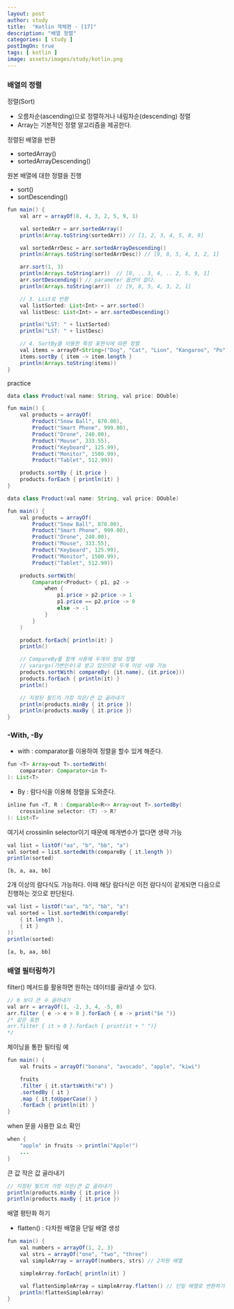 ```yaml
---
layout: post
author: study
title:  "Kotlin 객체편 - [17]"
description: "배열 정렬"
categories: [ study ]
postImgOn: true
tags: [ kotlin ]
image: assets/images/study/kotlin.png
---
```


### 배열의 정렬

정렬(Sort)
- 오름차순(ascending)으로 정렬하거나 내림차순(descending) 정렬
- Array는 기본적인 정렬 알고리즘을 제공한다.

정렬된 배열을 반환
- sortedArray()
- sortedArrayDescending()

원본 배열에 대한 정렬을 진행
- sort()
- sortDescending()


```java
fun main() {
    val arr = arrayOf(8, 4, 3, 2, 5, 9, 1)

    val sortedArr = arr.sortedArray()
    println(Array.toString(sortedArr)) // [1, 2, 3, 4, 5, 8, 9]

    val sortedArrDesc = arr.sortedArrayDescending()
    println(Arrays.toString(sortedArrDesc)) // [9, 8, 5, 4, 3, 2, 1]

    arr.sort(1, 3)
    println(Arrays.toString(arr))  // [8, .. 3, 4, .. 2, 5, 9, 1]
    arr.sortDescending() // parameter 옵션이 없다.
    println(Arrays.toString(arr))  // [9, 8, 5, 4, 3, 2, 1]

    // 3. List로 반환
    val listSorted: List<Int> = arr.sorted()
    val listDesc: List<Int> = arr.sortedDescending()

    println("LST: " + listSorted)
    println("LST: " + listDesc)

    // 4. SortBy를 이용한 특정 표현식에 따른 정렬
    val items = arrayOf<String>("Dog", "Cat", "Lion", "Kangaroo", "Po")
    items.sortBy { item -> item.length }
    println(Arrays.toString(items))
}
```

practice

```java
data class Product(val name: String, val price: DOuble)

fun main() {
    val products = arrayOf(
        Product("Snow Ball", 870.00),
        Product("Smart Phone", 999.00),
        Product("Drone", 240.00),
        Product("Mouse", 333.55),
        Product("Keyboard", 125.99),
        Product("Monitor", 1500.99),
        Product("Tablet", 512.99))

    products.sortBy { it.price }
    products.forEach { println(it) }
}
```
```java
data class Product(val name: String, val price: DOuble)

fun main() {
    val products = arrayOf(
        Product("Snow Ball", 870.00),
        Product("Smart Phone", 999.00),
        Product("Drone", 240.00),
        Product("Mouse", 333.55),
        Product("Keyboard", 125.99),
        Product("Monitor", 1500.99),
        Product("Tablet", 512.99))

    products.sortWith(
        Comparator<Product> { p1, p2 ->
            when {
                p1.price > p2.price -> 1
                p1.price == p2.price -> 0
                else -> -1
            }
        }
    )

    product.forEach{ println(it) }
    println()

    // CompareBy를 함께 사용해 두개의 정보 정렬
    // varargs(가변인수)로 받고 있으므로 두개 이상 사용 가능
    products.sortWith( compareBy( {it.name}, {it.price}))
    products.forEach { println(it) }
    println()

    // 지정된 필드의 가장 작은/큰 값 골라내기
    println(products.minBy { it.price })
    println(products.maxBy { it.price })
}
```

### -With, -By
- with : comparator를 이용하여 정렬을 할수 있게 해준다.

```java
fun <T> Array<out T>.sortedWith(
    comparator: Comparator<in T>
): List<T>
```
- By : 람다식을 이용해 정렬을 도와준다.

```java
inline fun <T, R : Comparable<R>> Array<out T>.sortedBy(
    crossinline selector: (T) -> R?
): List<T>
```

여기서 crossinlin selector이기 때문에 매개변수가 없다면 생략 가능

```java
val list = listOf("aa", "b", "bb", "a")
val sorted = list.sortedWith(compareBy { it.length })
println(sorted)
```
```
[b, a, aa, bb]
```

2개 이상의 람다식도 가능하다. 이때 해당 람다식은 이전 람다식이 같게되면 다음으로 진행하는 것으로 판단된다.

```java
val list = listOf("aa", "b", "bb", "a")
val sorted = list.sortedWith(compareBy(
    { it.length },
    { it }
))
println(sorted)
```
```
[a, b, aa, bb]
```


### 배열 필터링하기
filter() 메서드를 활용하면 원하는 데이터를 골라낼 수 있다.

```java
// 0 보다 큰 수 골라내기
val arr = arrayOf(1, -2, 3, 4, -5, 0)
arr.filter { e -> e > 0 }.forEach { e -> print("$e ")}
/* 같은 표현
arr.filter { it > 0 }.forEach { print(it + " ")}
*/
```

체이닝을 통한 필터링 예

```java
fun main() {
    val fruits = arrayOf("banana", "avocado", "apple", "kiwi")

    fruits
    .filter { it.startsWith("a") }
    .sortedBy { it }
    .map { it.toUpperCase() }
    .forEach { println(it) }
}
```

when 문을 사용한 요소 확인

```java
when {
    "apple" in fruits -> println("Apple!")
    ...
}
```

큰 값 작은 값 골라내기

```java
// 지정된 필드의 가장 작은/큰 값 골라내기
println(products.minBy { it.price })
println(products.maxBy { it.price })
```

배열 평탄화 하기
- flatten() : 다차원 배열을 단일 배열 생성

```java
fun main() {
    val numbers = arrayOf(1, 2, 3)
    val strs = arrayOf("one", "two", "three")
    val simpleArray = arrayOf(numbers, strs) // 2차원 배열

    simpleArray.forEach{ println(it) }

    val flattenSimpleArray = simpleArray.flatten() // 단일 배열로 변환하기
    println(flattenSimpleArray)
}
```

